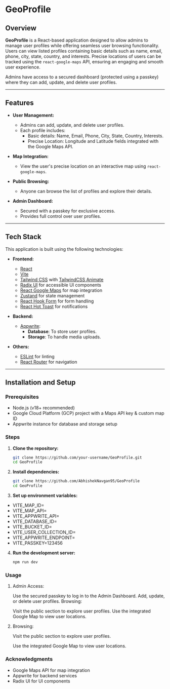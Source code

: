 # GeoProfile

## Overview

**GeoProfile** is a React-based application designed to allow admins to manage user profiles while offering seamless user browsing functionality. Users can view listed profiles containing basic details such as name, email, phone, city, state, country, and interests. Precise locations of users can be tracked using the `react-google-maps` API, ensuring an engaging and smooth user experience.

Admins have access to a secured dashboard (protected using a passkey) where they can add, update, and delete user profiles.

---

## Features

- **User Management:**

  - Admins can add, update, and delete user profiles.
  - Each profile includes:
    - Basic details: Name, Email, Phone, City, State, Country, Interests.
    - Precise Location: Longitude and Latitude fields integrated with the Google Maps API.

- **Map Integration:**

  - View the user's precise location on an interactive map using `react-google-maps`.

- **Public Browsing:**

  - Anyone can browse the list of profiles and explore their details.

- **Admin Dashboard:**
  - Secured with a passkey for exclusive access.
  - Provides full control over user profiles.

---

## Tech Stack

This application is built using the following technologies:

- **Frontend:**

  - [React](https://reactjs.org/)
  - [Vite](https://vitejs.dev/)
  - [Tailwind CSS](https://tailwindcss.com/) with [TailwindCSS Animate](https://github.com/benface/tailwindcss-animate)
  - [Radix UI](https://www.radix-ui.com/) for accessible UI components
  - [React Google Maps](https://github.com/visgl/react-google-maps) for map integration
  - [Zustand](https://github.com/pmndrs/zustand) for state management
  - [React Hook Form](https://react-hook-form.com/) for form handling
  - [React Hot Toast](https://react-hot-toast.com/) for notifications

- **Backend:**

  - [Appwrite](https://appwrite.io/):
    - **Database**: To store user profiles.
    - **Storage**: To handle media uploads.

- **Others:**
  - [ESLint](https://eslint.org/) for linting
  - [React Router](https://reactrouter.com/) for navigation

---

## Installation and Setup

### Prerequisites

- Node.js (v18+ recommended)
- Google Cloud Platform (GCP) project with a Maps API key & custom map ID
- Appwrite instance for database and storage setup

### Steps

1. **Clone the repository:**

   ```bash
   git clone https://github.com/your-username/GeoProfile.git
   cd GeoProfile
   ```

2. **Install dependencies:**

   ```bash
   git clone https://github.com/AbhishekNavgan95/GeoProfile
   cd GeoProfile
   ```

3. **Set up environment variables:**

- VITE_MAP_ID=
- VITE_MAP_API=
- VITE_APPWRITE_API=
- VITE_DATABASE_ID=
- VITE_BUCKET_ID=
- VITE_USER_COLLECTION_ID=
- VITE_APPWRITE_ENDPOINT=
- VITE_PASSKEY=123456

4. **Run the development server:**

   ```bash
   npm run dev
   ```

### Usage

1. Admin Access:

    Use the secured passkey to log in to the Admin Dashboard.
    Add, update, or delete user profiles.
    Browsing:

    Visit the public section to explore user profiles.
    Use the integrated Google Map to view user locations.

2. Browsing:

    Visit the public section to explore user profiles.

    Use the integrated Google Map to view user locations.


### Acknowledgments
- Google Maps API for map integration
- Appwrite for backend services
- Radix UI for UI components
